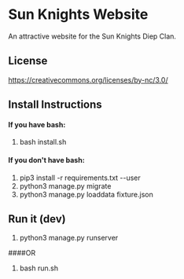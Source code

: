 
# Sun Knights Website
An attractive website for the Sun Knights Diep Clan.


## License
https://creativecommons.org/licenses/by-nc/3.0/

## Install Instructions

#### If you have bash:
  1. bash install.sh

#### If you don't have bash:
  1. pip3 install -r requirements.txt --user
  2. python3 manage.py migrate
  3. python3 manage.py loaddata fixture.json
  
  
## Run it (dev)
  1. python3 manage.py runserver
  
####OR
  1. bash run.sh
